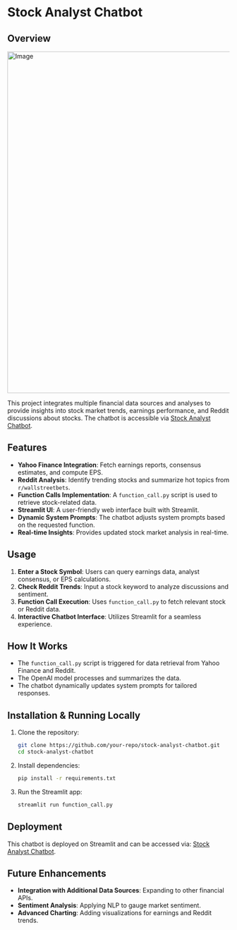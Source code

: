 # Stock Analyst Chatbot

## Overview
<img width="774" alt="Image" src="https://github.com/user-attachments/assets/63f88e2f-8f3d-41f8-81e5-55f60be81c62" />

This project integrates multiple financial data sources and analyses to provide insights into stock market trends, earnings performance, and Reddit discussions about stocks. The chatbot is accessible via [Stock Analyst Chatbot](https://stk-analyst-chatbot-jdamhdaqsld9tw7d8ps8nj.streamlit.app/).

## Features

- **Yahoo Finance Integration**: Fetch earnings reports, consensus estimates, and compute EPS.
- **Reddit Analysis**: Identify trending stocks and summarize hot topics from `r/wallstreetbets`.
- **Function Calls Implementation**: A `function_call.py` script is used to retrieve stock-related data.
- **Streamlit UI**: A user-friendly web interface built with Streamlit.
- **Dynamic System Prompts**: The chatbot adjusts system prompts based on the requested function.
- **Real-time Insights**: Provides updated stock market analysis in real-time.

## Usage

1. **Enter a Stock Symbol**: Users can query earnings data, analyst consensus, or EPS calculations.
2. **Check Reddit Trends**: Input a stock keyword to analyze discussions and sentiment.
3. **Function Call Execution**: Uses `function_call.py` to fetch relevant stock or Reddit data.
4. **Interactive Chatbot Interface**: Utilizes Streamlit for a seamless experience.

## How It Works

- The `function_call.py` script is triggered for data retrieval from Yahoo Finance and Reddit.
- The OpenAI model processes and summarizes the data.
- The chatbot dynamically updates system prompts for tailored responses.

## Installation & Running Locally

1. Clone the repository:
   ```sh
   git clone https://github.com/your-repo/stock-analyst-chatbot.git
   cd stock-analyst-chatbot
   ```
2. Install dependencies:
   ```sh
   pip install -r requirements.txt
   ```
3. Run the Streamlit app:
   ```sh
   streamlit run function_call.py
   ```

## Deployment

This chatbot is deployed on Streamlit and can be accessed via: [Stock Analyst Chatbot](https://stk-analyst-chatbot-jdamhdaqsld9tw7d8ps8nj.streamlit.app/).

## Future Enhancements

- **Integration with Additional Data Sources**: Expanding to other financial APIs.
- **Sentiment Analysis**: Applying NLP to gauge market sentiment.
- **Advanced Charting**: Adding visualizations for earnings and Reddit trends.

